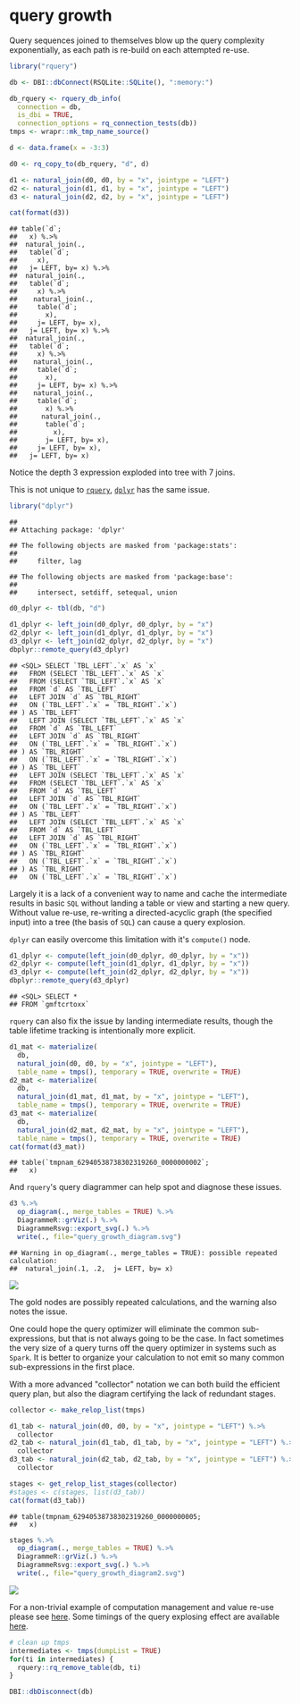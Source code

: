 query growth
================

Query sequences joined to themselves blow up the query complexity exponentially, as each path is re-build on each attempted re-use.

``` r
library("rquery")

db <- DBI::dbConnect(RSQLite::SQLite(), ":memory:")

db_rquery <- rquery_db_info(
  connection = db,
  is_dbi = TRUE,
  connection_options = rq_connection_tests(db))
tmps <- wrapr::mk_tmp_name_source()

d <- data.frame(x = -3:3)

d0 <- rq_copy_to(db_rquery, "d", d)

d1 <- natural_join(d0, d0, by = "x", jointype = "LEFT")
d2 <- natural_join(d1, d1, by = "x", jointype = "LEFT")
d3 <- natural_join(d2, d2, by = "x", jointype = "LEFT")

cat(format(d3))
```

    ## table(`d`; 
    ##   x) %.>%
    ##  natural_join(.,
    ##   table(`d`; 
    ##     x),
    ##   j= LEFT, by= x) %.>%
    ##  natural_join(.,
    ##   table(`d`; 
    ##     x) %.>%
    ##    natural_join(.,
    ##     table(`d`; 
    ##       x),
    ##     j= LEFT, by= x),
    ##   j= LEFT, by= x) %.>%
    ##  natural_join(.,
    ##   table(`d`; 
    ##     x) %.>%
    ##    natural_join(.,
    ##     table(`d`; 
    ##       x),
    ##     j= LEFT, by= x) %.>%
    ##    natural_join(.,
    ##     table(`d`; 
    ##       x) %.>%
    ##      natural_join(.,
    ##       table(`d`; 
    ##         x),
    ##       j= LEFT, by= x),
    ##     j= LEFT, by= x),
    ##   j= LEFT, by= x)

Notice the depth 3 expression exploded into tree with 7 joins.

This is not unique to [`rquery`](https://CRAN.R-project.org/package=rquery), [`dplyr`](https://CRAN.R-project.org/package=dplyr) has the same issue.

``` r
library("dplyr")
```

    ## 
    ## Attaching package: 'dplyr'

    ## The following objects are masked from 'package:stats':
    ## 
    ##     filter, lag

    ## The following objects are masked from 'package:base':
    ## 
    ##     intersect, setdiff, setequal, union

``` r
d0_dplyr <- tbl(db, "d")

d1_dplyr <- left_join(d0_dplyr, d0_dplyr, by = "x")
d2_dplyr <- left_join(d1_dplyr, d1_dplyr, by = "x")
d3_dplyr <- left_join(d2_dplyr, d2_dplyr, by = "x")
dbplyr::remote_query(d3_dplyr)
```

    ## <SQL> SELECT `TBL_LEFT`.`x` AS `x`
    ##   FROM (SELECT `TBL_LEFT`.`x` AS `x`
    ##   FROM (SELECT `TBL_LEFT`.`x` AS `x`
    ##   FROM `d` AS `TBL_LEFT`
    ##   LEFT JOIN `d` AS `TBL_RIGHT`
    ##   ON (`TBL_LEFT`.`x` = `TBL_RIGHT`.`x`)
    ## ) AS `TBL_LEFT`
    ##   LEFT JOIN (SELECT `TBL_LEFT`.`x` AS `x`
    ##   FROM `d` AS `TBL_LEFT`
    ##   LEFT JOIN `d` AS `TBL_RIGHT`
    ##   ON (`TBL_LEFT`.`x` = `TBL_RIGHT`.`x`)
    ## ) AS `TBL_RIGHT`
    ##   ON (`TBL_LEFT`.`x` = `TBL_RIGHT`.`x`)
    ## ) AS `TBL_LEFT`
    ##   LEFT JOIN (SELECT `TBL_LEFT`.`x` AS `x`
    ##   FROM (SELECT `TBL_LEFT`.`x` AS `x`
    ##   FROM `d` AS `TBL_LEFT`
    ##   LEFT JOIN `d` AS `TBL_RIGHT`
    ##   ON (`TBL_LEFT`.`x` = `TBL_RIGHT`.`x`)
    ## ) AS `TBL_LEFT`
    ##   LEFT JOIN (SELECT `TBL_LEFT`.`x` AS `x`
    ##   FROM `d` AS `TBL_LEFT`
    ##   LEFT JOIN `d` AS `TBL_RIGHT`
    ##   ON (`TBL_LEFT`.`x` = `TBL_RIGHT`.`x`)
    ## ) AS `TBL_RIGHT`
    ##   ON (`TBL_LEFT`.`x` = `TBL_RIGHT`.`x`)
    ## ) AS `TBL_RIGHT`
    ##   ON (`TBL_LEFT`.`x` = `TBL_RIGHT`.`x`)

Largely it is a lack of a convenient way to name and cache the intermediate results in basic `SQL` without landing a table or view and starting a new query. Without value re-use, re-writing a directed-acyclic graph (the specified input) into a tree (the basis of `SQL`) can cause a query explosion.

`dplyr` can easily overcome this limitation with it's `compute()` node.

``` r
d1_dplyr <- compute(left_join(d0_dplyr, d0_dplyr, by = "x"))
d2_dplyr <- compute(left_join(d1_dplyr, d1_dplyr, by = "x"))
d3_dplyr <- compute(left_join(d2_dplyr, d2_dplyr, by = "x"))
dbplyr::remote_query(d3_dplyr)
```

    ## <SQL> SELECT *
    ## FROM `gmftcrtoxx`

`rquery` can also fix the issue by landing intermediate results, though the table lifetime tracking is intentionally more explicit.

``` r
d1_mat <- materialize(
  db,
  natural_join(d0, d0, by = "x", jointype = "LEFT"),
  table_name = tmps(), temporary = TRUE, overwrite = TRUE)
d2_mat <- materialize(
  db,
  natural_join(d1_mat, d1_mat, by = "x", jointype = "LEFT"),
  table_name = tmps(), temporary = TRUE, overwrite = TRUE)
d3_mat <- materialize(
  db,
  natural_join(d2_mat, d2_mat, by = "x", jointype = "LEFT"),
  table_name = tmps(), temporary = TRUE, overwrite = TRUE)
cat(format(d3_mat))
```

    ## table(`tmpnam_62940538738302319260_0000000002`; 
    ##   x)

And `rquery`'s query diagrammer can help spot and diagnose these issues.

``` r
d3 %.>%
  op_diagram(., merge_tables = TRUE) %.>% 
  DiagrammeR::grViz(.) %.>%
  DiagrammeRsvg::export_svg(.) %.>%
  write(., file="query_growth_diagram.svg")
```

    ## Warning in op_diagram(., merge_tables = TRUE): possible repeated calculation:
    ##  natural_join(.1, .2,  j= LEFT, by= x)

![](query_growth_diagram.svg)

The gold nodes are possibly repeated calculations, and the warning also notes the issue.

One could hope the query optimizer will eliminate the common sub-expressions, but that is not always going to be the case. In fact sometimes the very size of a query turns off the query optimizer in systems such as `Spark`. It is better to organize your calculation to not emit so many common sub-expressions in the first place.

With a more advanced "collector" notation we can both build the efficient query plan, but also the diagram certifying the lack of redundant stages.

``` r
collector <- make_relop_list(tmps)

d1_tab <- natural_join(d0, d0, by = "x", jointype = "LEFT") %.>%
  collector
d2_tab <- natural_join(d1_tab, d1_tab, by = "x", jointype = "LEFT") %.>%
  collector
d3_tab <- natural_join(d2_tab, d2_tab, by = "x", jointype = "LEFT") %.>%
  collector

stages <- get_relop_list_stages(collector)
#stages <- c(stages, list(d3_tab))
cat(format(d3_tab))
```

    ## table(tmpnam_62940538738302319260_0000000005; 
    ##   x)

``` r
stages %.>%
  op_diagram(., merge_tables = TRUE) %.>% 
  DiagrammeR::grViz(.) %.>%
  DiagrammeRsvg::export_svg(.) %.>%
  write(., file="query_growth_diagram2.svg")
```

![](query_growth_diagram2.svg)

For a non-trivial example of computation management and value re-use please see [here](https://github.com/WinVector/rquery/blob/master/db_examples/RSQLite.md). Some timings of the query explosing effect are available [here](https://github.com/WinVector/rquery/blob/master/extras/query_growth/time_dag.md).

``` r
# clean up tmps
intermediates <- tmps(dumpList = TRUE)
for(ti in intermediates) {
  rquery::rq_remove_table(db, ti)
}

DBI::dbDisconnect(db)
```
